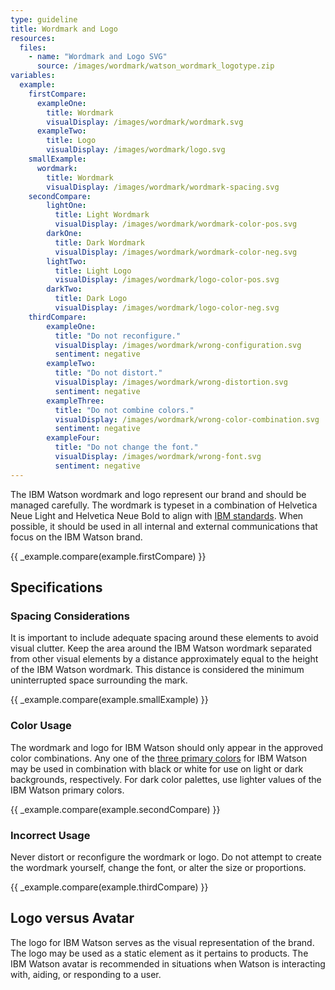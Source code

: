 ```yaml
---
type: guideline
title: Wordmark and Logo
resources:
  files:
    - name: "Wordmark and Logo SVG"
      source: /images/wordmark/watson_wordmark_logotype.zip
variables:
  example:
    firstCompare:
      exampleOne:
        title: Wordmark
        visualDisplay: /images/wordmark/wordmark.svg
      exampleTwo:
        title: Logo
        visualDisplay: /images/wordmark/logo.svg
    smallExample:
      wordmark:
        title: Wordmark
        visualDisplay: /images/wordmark/wordmark-spacing.svg
    secondCompare:
        lightOne:
          title: Light Wordmark
          visualDisplay: /images/wordmark/wordmark-color-pos.svg
        darkOne:
          title: Dark Wordmark
          visualDisplay: /images/wordmark/wordmark-color-neg.svg
        lightTwo:
          title: Light Logo
          visualDisplay: /images/wordmark/logo-color-pos.svg
        darkTwo:
          title: Dark Logo
          visualDisplay: /images/wordmark/logo-color-neg.svg
    thirdCompare:
        exampleOne:
          title: "Do not reconfigure."
          visualDisplay: /images/wordmark/wrong-configuration.svg
          sentiment: negative
        exampleTwo:
          title: "Do not distort."
          visualDisplay: /images/wordmark/wrong-distortion.svg
          sentiment: negative
        exampleThree:
          title: "Do not combine colors."
          visualDisplay: /images/wordmark/wrong-color-combination.svg
          sentiment: negative
        exampleFour:
          title: "Do not change the font."
          visualDisplay: /images/wordmark/wrong-font.svg
          sentiment: negative
---
```


The IBM Watson wordmark and logo represent our brand and should be managed carefully. The wordmark is typeset in a combination of Helvetica Neue Light and Helvetica Neue Bold to align with [IBM standards](http://www.ibm.com/design/language/framework/visual/typography.shtml). When possible, it should be used in all internal and external communications that focus on the IBM Watson brand.

{{ _example.compare(example.firstCompare) }}

## Specifications

### Spacing Considerations

It is important to include adequate spacing around these elements to avoid visual clutter. Keep the area around the IBM Watson wordmark separated from other visual elements by a distance approximately equal to the height of the IBM Watson wordmark. This distance is considered the minimum uninterrupted space surrounding the mark.

{{ _example.compare(example.smallExample) }}

### Color Usage

The wordmark and logo for IBM Watson should only appear in the approved color combinations. Any one of the [three primary colors](color.html) for IBM Watson may be used in combination with black or white for use on light or dark backgrounds, respectively. For dark color palettes, use lighter values of the IBM Watson primary colors.

{{ _example.compare(example.secondCompare) }}

### Incorrect Usage

Never distort or reconfigure the wordmark or logo. Do not attempt to create the wordmark yourself, change the font, or alter the size or proportions.

{{ _example.compare(example.thirdCompare) }}

## Logo versus Avatar

The logo for IBM Watson serves as the visual representation of the brand. The logo may be used as a static element as it pertains to products. The IBM Watson avatar is recommended in situations when Watson is interacting with, aiding, or responding to a user.
